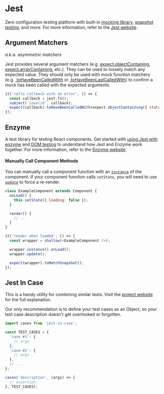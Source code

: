 # Jest

Zero configuration testing platform with built-in [mocking library](http://facebook.github.io/jest/docs/en/mock-functions.html), [snapshot testing](http://facebook.github.io/jest/docs/en/snapshot-testing.html#content), and more.  For more information, refer to the [Jest website](http://facebook.github.io/jest).

## Argument Matchers

_a.k.a. asymmetric matchers_

Jest provides several argument matchers (e.g.  [expect.objectContaining](https://facebook.github.io/jest/docs/en/expect.html#expectobjectcontainingobject), [expect.arrayContaining](https://facebook.github.io/jest/docs/en/expect.html#expectarraycontainingarray), etc.).  They can be used to loosely match any expected value.  They should only be used with mock function matchers (e.g. [.toHaveBeenCalledWith](https://facebook.github.io/jest/docs/en/expect.html#tohavebeencalledwitharg1-arg2-) or [.toHaveBeenLastCalledWith](https://facebook.github.io/jest/docs/en/expect.html#tohavebeenlastcalledwitharg1-arg2-)) to confirm a mock has been called with the expected arguments.

```js
it('calls callback with an error', () => {
  const callback = jest.fn();
  subject('invalid', callback);
  expect(callback).toHaveBeenCalledWith(expect.objectContaining({ status: 'error' }));
});
```

## Enzyme

A test library for testing React components.  Get started with [using Jest with enzyme](http://airbnb.io/enzyme/docs/guides/jest.html#using-jest-with-enzyme) and [DOM testing](http://facebook.github.io/jest/docs/en/tutorial-react.html#dom-testing) to understand how Jest and Enzyme work together.  For more information, refer to the [Enzyme website](http://airbnb.io/enzyme).

#### Manually Call Component Methods

You can manually call a component function with an [`instance`](http://airbnb.io/enzyme/docs/api/ReactWrapper/instance.html) of the component.  If your component function calls `setState`, you will need to use [`update`](http://airbnb.io/enzyme/docs/api/ShallowWrapper/update.html) to force a re-render.

```js
class ExampleComponent extends Component {
  onLoad() {
    this.setState({ loading: false });
  }

  render() {
    // ...
  }
}
```

```js
it('render when loaded', () => {
  const wrapper = shallow(<ExampleComponent />);

  wrapper.instance().onLoad();
  wrapper.update();

  expect(wrapper).toMatchSnapshot();
});
```

## Jest In Case

This is a handy utility for combining similar tests.  Visit the [project website](http://thejameskyle.com/jest-in-case.html) for the full explanation.

Our only recommendation is to define your test cases as an Object, so your test case description doesn't get overlooked or forgotten.

```js
import cases from 'jest-in-case';

const TEST_CASES = {
  'case #1': {
    // args
  },
  'case #2': {
    // args
  },
  // ...
};

cases('description', (args) => {
  // assertion
}, TEST_CASES);
```
